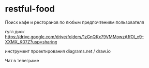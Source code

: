 # restful-food

Поиск кафе и ресторанов по любым предпочтениям пользователя

гугл диск https://drive.google.com/drive/folders/1zGnQKx79VMMowzAffOl_c9-XXMX_K07Z?usp=sharing

инструмент проектирования diagrams.net / draw.io

Чат в телеграме
